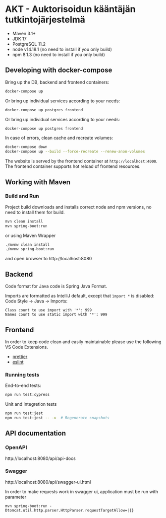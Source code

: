 # AKT - Auktorisoidun kääntäjän tutkintojärjestelmä

- Maven 3.1+
- JDK 17
- PostgreSQL 11.2
- node v14.18.1 (no need to install if you only build)
- npm 8.1.3 (no need to install if you only build)

## Developing with docker-compose

Bring up the DB, backend and frontend containers:

```sh
docker-compose up
```

Or bring up individual services according to your needs:

```sh
docker-compose up postgres frontend
```

Or bring up individual services according to your needs:

```sh
docker-compose up postgres frontend
```

In case of errors, clean cache and recreate volumes:

```sh
docker-compose down
docker-compose up --build --force-recreate --renew-anon-volumes
```

The website is served by the frontend container at `http://localhost:4000`.
The frontend container supports hot reload of frontend resources.

## Working with Maven

### Build and Run

Project build downloads and installs correct node and npm versions, no need to install them for build.

```sh
mvn clean install
mvn spring-boot:run
```

or using Maven Wrapper

```sh
./mvnw clean install
./mvnw spring-boot:run
```

and open browser to http://localhost:8080

## Backend

Code format for Java code is Spring Java Format.

Imports are formatted as IntelliJ default, except that `ìmport *` is disabled:
Code Style -> Java -> Imports:

```
Class count to use import with '*': 999
Names count to use static import with '*': 999
```

## Frontend

In order to keep code clean and easily maintainable please use the following VS Code Extensions.

- [prettier]
- [eslint]

### Running tests

End-to-end tests:

```sh
npm run test:cypress
```

Unit and Integretion tests

```sh
npm run test:jest
npm run test:jest -- -u  # Regenerate snapshots
```

## API documentation

### OpenAPI

http://localhost:8080/api/api-docs

### Swagger

http://localhost:8080/api/swagger-ui.html

In order to make requests work in swagger ui, application must be run with parameter

```
mvn spring-boot:run -Dtomcat.util.http.parser.HttpParser.requestTargetAllow=|{}
```

[prettier]: https://marketplace.visualstudio.com/items?itemName=esbenp.prettier-vscode
[eslint]: https://marketplace.visualstudio.com/items?itemName=dbaeumer.vscode-eslint

